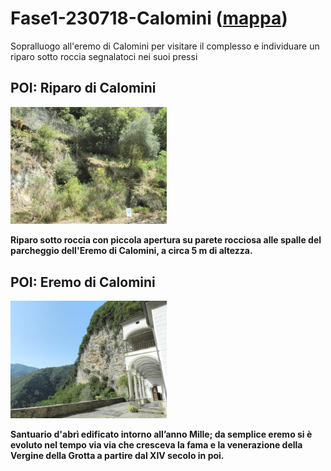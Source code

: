 # Fase1-230718-Calomini ([mappa](https://umap.openstreetmap.fr/it/map/fase1-230718-calomini_1085429))
Sopralluogo all'eremo di Calomini per visitare il complesso e individuare un riparo sotto roccia segnalatoci nei suoi pressi
## POI: Riparo di Calomini
[<img src='/vignettes/J0pJgj4R.jpg' width='250'/>](/vignettes/J0pJgj4R.jpg) 

**Riparo sotto roccia con piccola apertura su parete rocciosa alle spalle del parcheggio dell'Eremo di Calomini, a circa 5 m di altezza.**
## POI: Eremo di Calomini
[<img src='/vignettes/xCyLvWwJ.jpg' width='250'/>](/vignettes/xCyLvWwJ.jpg) 

**Santuario d'abrì edificato intorno all’anno Mille; da semplice eremo si è evoluto nel tempo via via che cresceva la fama e la venerazione della Vergine della Grotta a partire dal XIV secolo in poi.**
